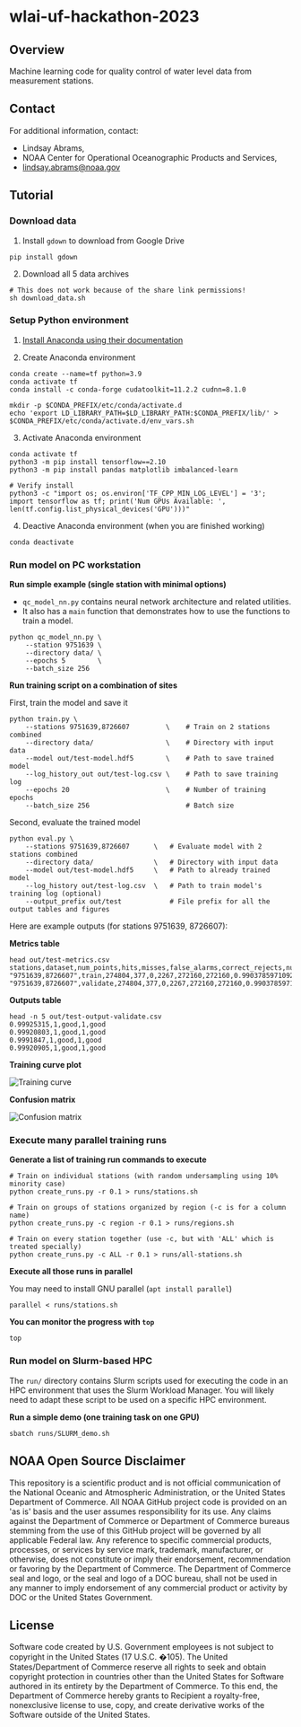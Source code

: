 # wlai-uf-hackathon-2023

## Overview

Machine learning code for quality control of water level data from measurement stations.

## Contact

For additional information, contact:

- Lindsay Abrams,
- NOAA Center for Operational Oceanographic Products and Services,
- lindsay.abrams@noaa.gov

## Tutorial

### Download data

1) Install `gdown` to download from Google Drive
<!-- end of the list -->

    pip install gdown


2) Download all 5 data archives 
<!-- end of the list -->

    # This does not work because of the share link permissions! 
    sh download_data.sh


### Setup Python environment 

1) [Install Anaconda using their documentation](https://docs.anaconda.com/free/anaconda/install/linux/)


2) Create Anaconda environment
<!-- end of the list -->

    conda create --name=tf python=3.9
    conda activate tf
    conda install -c conda-forge cudatoolkit=11.2.2 cudnn=8.1.0

    mkdir -p $CONDA_PREFIX/etc/conda/activate.d
    echo 'export LD_LIBRARY_PATH=$LD_LIBRARY_PATH:$CONDA_PREFIX/lib/' > $CONDA_PREFIX/etc/conda/activate.d/env_vars.sh

3) Activate Anaconda environment
<!-- end of the list -->

    conda activate tf
    python3 -m pip install tensorflow==2.10
    python3 -m pip install pandas matplotlib imbalanced-learn

    # Verify install
    python3 -c "import os; os.environ['TF_CPP_MIN_LOG_LEVEL'] = '3'; import tensorflow as tf; print('Num GPUs Available: ', len(tf.config.list_physical_devices('GPU')))"


4) Deactive Anaconda environment (when you are finished working)
<!-- end of the list -->

    conda deactivate


### Run model on PC workstation

**Run simple example (single station with minimal options)**

- `qc_model_nn.py` contains neural network architecture and related utilities.
- It also has a `main` function that demonstrates how to use the functions to train a model.
<!-- end of the list -->

    python qc_model_nn.py \ 
        --station 9751639 \
        --directory data/ \
        --epochs 5        \
        --batch_size 256


**Run training script on a combination of sites**

First, train the model and save it

    python train.py \
        --stations 9751639,8726607         \    # Train on 2 stations combined
        --directory data/                  \    # Directory with input data
        --model out/test-model.hdf5        \    # Path to save trained model
        --log_history_out out/test-log.csv \    # Path to save training log
        --epochs 20                        \    # Number of training epochs
        --batch_size 256                        # Batch size

Second, evaluate the trained model

    python eval.py \
        --stations 9751639,8726607      \   # Evaluate model with 2 stations combined
        --directory data/               \   # Directory with input data
        --model out/test-model.hdf5     \   # Path to already trained model
        --log_history out/test-log.csv  \   # Path to train model's training log (optional)
        --output_prefix out/test            # File prefix for all the output tables and figures

Here are example outputs (for stations 9751639, 8726607):


**Metrics table**

    head out/test-metrics.csv
    stations,dataset,num_points,hits,misses,false_alarms,correct_rejects,num_good_targets,prop_good_targets,num_bad_targets,prop_good_targets,accuracy,accuracy_bad_points,area_under_roc,prop_bad_targets
    "9751639,8726607",train,274804,377,0,2267,272160,272160,0.9903785971092124,2644,0.9903785971092124,0.9917504839813103,0.9917504839813103,0.993912049683109,0.009621402890787617
    "9751639,8726607",validate,274804,377,0,2267,272160,272160,0.9903785971092124,2644,0.9903785971092124,0.9917504839813103,0.9917504839813103,0.993912049683109,0.009621402890787617


**Outputs table**

    head -n 5 out/test-output-validate.csv
    0.99925315,1,good,1,good
    0.99920803,1,good,1,good
    0.9991847,1,good,1,good
    0.99920905,1,good,1,good


**Training curve plot**

![Training curve](out/test-training_curve.png)


**Confusion matrix**

![Confusion matrix](out/test-confusionmatrix-validate.png)

### Execute many parallel training runs

**Generate a list of training run commands to execute**

    # Train on individual stations (with random undersampling using 10% minority case)
    python create_runs.py -r 0.1 > runs/stations.sh

    # Train on groups of stations organized by region (-c is for a column name)
    python create_runs.py -c region -r 0.1 > runs/regions.sh 

    # Train on every station together (use -c, but with 'ALL' which is treated specially)
    python create_runs.py -c ALL -r 0.1 > runs/all-stations.sh


**Execute all those runs in parallel**

You may need to install GNU parallel (`apt install parallel`)

    parallel < runs/stations.sh


**You can monitor the progress with `top`**

    top


### Run model on Slurm-based HPC

The `run/` directory contains Slurm scripts used for executing the code in an HPC environment that uses the Slurm Workload Manager. You will likely need to adapt these script to be used on a specific HPC environment.

**Run a simple demo (one training task on one GPU)**

    sbatch runs/SLURM_demo.sh


## NOAA Open Source Disclaimer

This repository is a scientific product and is not official communication of the National Oceanic and Atmospheric Administration, or the United States Department of Commerce. All NOAA GitHub project code is provided on an 'as is' basis and the user assumes responsibility for its use. Any claims against the Department of Commerce or Department of Commerce bureaus stemming from the use of this GitHub project will be governed by all applicable Federal law. Any reference to specific commercial products, processes, or services by service mark, trademark, manufacturer, or otherwise, does not constitute or imply their endorsement, recommendation or favoring by the Department of Commerce. The Department of Commerce seal and logo, or the seal and logo of a DOC bureau, shall not be used in any manner to imply endorsement of any commercial product or activity by DOC or the United States Government.

## License

Software code created by U.S. Government employees is not subject to copyright in the United States (17 U.S.C. �105). The United States/Department of Commerce reserve all rights to seek and obtain copyright protection in countries other than the United States for Software authored in its entirety by the Department of Commerce. To this end, the Department of Commerce hereby grants to Recipient a royalty-free, nonexclusive license to use, copy, and create derivative works of the Software outside of the United States.

